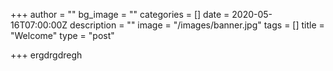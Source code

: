 +++
author = ""
bg_image = ""
categories = []
date = 2020-05-16T07:00:00Z
description = ""
image = "/images/banner.jpg"
tags = []
title = "Welcome"
type = "post"

+++
ergdrgdregh